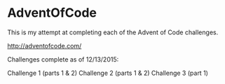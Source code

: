 # AdventOfCode

This is my attempt at completing each of the Advent of Code challenges.

http://adventofcode.com/

Challenges complete as of 12/13/2015:

Challenge 1 (parts 1 & 2)
Challenge 2 (parts 1 & 2)
Challenge 3 (part 1)
